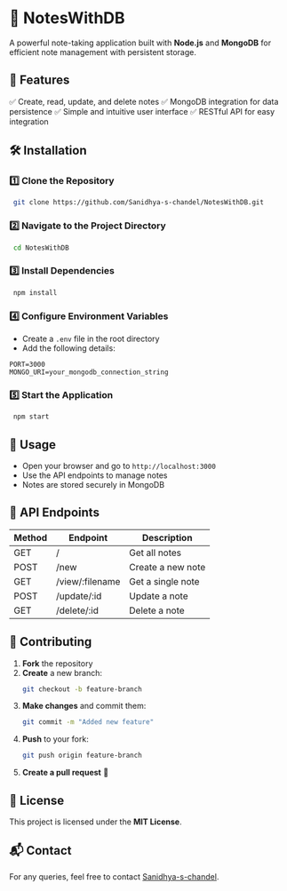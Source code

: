 # 📝 NotesWithDB

A powerful note-taking application built with **Node.js** and **MongoDB** for efficient note management with persistent storage.

## 🚀 Features
✅ Create, read, update, and delete notes
✅ MongoDB integration for data persistence
✅ Simple and intuitive user interface
✅ RESTful API for easy integration

## 🛠 Installation

### 1️⃣ Clone the Repository
```sh
 git clone https://github.com/Sanidhya-s-chandel/NotesWithDB.git
```
### 2️⃣ Navigate to the Project Directory
```sh
 cd NotesWithDB
```
### 3️⃣ Install Dependencies
```sh
 npm install
```
### 4️⃣ Configure Environment Variables
- Create a `.env` file in the root directory
- Add the following details:
```env
PORT=3000
MONGO_URI=your_mongodb_connection_string
```

### 5️⃣ Start the Application
```sh
 npm start
```

## 📌 Usage
- Open your browser and go to `http://localhost:3000`
- Use the API endpoints to manage notes
- Notes are stored securely in MongoDB

## 📜 API Endpoints
| Method | Endpoint       | Description           |
|--------|--------------|----------------------|
| GET    | /            | Get all notes       |
| POST   | /new       | Create a new note   |
| GET    | /view/:filename  | Get a single note   |
| POST   | /update/:id  | Update a note       |
| GET    | /delete/:id   | Delete a note       |

## 🤝 Contributing
1. **Fork** the repository
2. **Create** a new branch:
   ```sh
   git checkout -b feature-branch
   ```
3. **Make changes** and commit them:
   ```sh
   git commit -m "Added new feature"
   ```
4. **Push** to your fork:
   ```sh
   git push origin feature-branch
   ```
5. **Create a pull request** 🚀

## 📜 License
This project is licensed under the **MIT License**.

## 📬 Contact
For any queries, feel free to contact [Sanidhya-s-chandel](https://github.com/Sanidhya-s-chandel).

